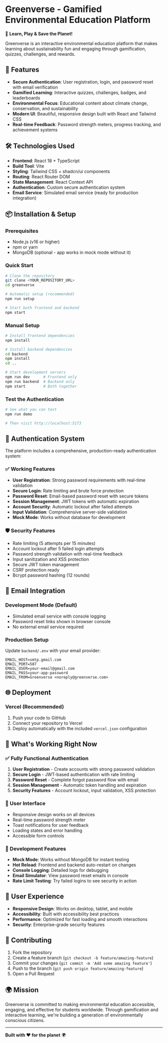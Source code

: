 # Greenverse - Gamified Environmental Education Platform

🌱 **Learn, Play & Save the Planet!**

Greenverse is an interactive environmental education platform that makes learning about sustainability fun and engaging through gamification, quizzes, challenges, and rewards.

## 🚀 Features

- **Secure Authentication**: User registration, login, and password reset with email verification
- **Gamified Learning**: Interactive quizzes, challenges, badges, and leaderboards
- **Environmental Focus**: Educational content about climate change, conservation, and sustainability
- **Modern UI**: Beautiful, responsive design built with React and Tailwind CSS
- **Real-time Feedback**: Password strength meters, progress tracking, and achievement systems

## 🛠️ Technologies Used

- **Frontend**: React 18 + TypeScript
- **Build Tool**: Vite
- **Styling**: Tailwind CSS + shadcn/ui components
- **Routing**: React Router DOM
- **State Management**: React Context API
- **Authentication**: Custom secure authentication system
- **Email Service**: Simulated email service (ready for production integration)

## 📦 Installation & Setup

### Prerequisites

- Node.js (v16 or higher)
- npm or yarn
- MongoDB (optional - app works in mock mode without it)

### Quick Start

```bash
# Clone the repository
git clone <YOUR_REPOSITORY_URL>
cd greenverse

# Automatic setup (recommended)
npm run setup

# Start both frontend and backend
npm start
```

### Manual Setup

```bash
# Install frontend dependencies
npm install

# Install backend dependencies
cd backend
npm install
cd ..

# Start development servers
npm run dev      # Frontend only
npm run backend  # Backend only
npm start        # Both together
```

### Test the Authentication

```bash
# See what you can test
npm run demo

# Then visit http://localhost:5173
```

## 🔐 Authentication System

The platform includes a comprehensive, production-ready authentication system:

### ✅ Working Features
- **User Registration**: Strong password requirements with real-time validation
- **Secure Login**: Rate limiting and brute force protection
- **Password Reset**: Email-based password reset with secure tokens
- **Session Management**: JWT tokens with automatic expiration
- **Account Security**: Automatic lockout after failed attempts
- **Input Validation**: Comprehensive server-side validation
- **Mock Mode**: Works without database for development

### 🛡️ Security Features
- Rate limiting (5 attempts per 15 minutes)
- Account lockout after 5 failed login attempts
- Password strength validation with real-time feedback
- Input sanitization and XSS protection
- Secure JWT token management
- CSRF protection ready
- Bcrypt password hashing (12 rounds)

## 📧 Email Integration

### Development Mode (Default)
- Simulated email service with console logging
- Password reset links shown in browser console
- No external email service required

### Production Setup
Update `backend/.env` with your email provider:

```env
EMAIL_HOST=smtp.gmail.com
EMAIL_PORT=587
EMAIL_USER=your-email@gmail.com
EMAIL_PASS=your-app-password
EMAIL_FROM=Greenverse <noreply@greenverse.com>
```

## 🌐 Deployment

### Vercel (Recommended)

1. Push your code to GitHub
2. Connect your repository to Vercel
3. Deploy automatically with the included `vercel.json` configuration


## 🎯 What's Working Right Now

### ✅ Fully Functional Authentication
1. **User Registration** - Create accounts with strong password validation
2. **Secure Login** - JWT-based authentication with rate limiting
3. **Password Reset** - Complete forgot password flow with email
4. **Session Management** - Automatic token handling and expiration
5. **Security Features** - Account lockout, input validation, XSS protection

### 📱 User Interface
- Responsive design works on all devices
- Real-time password strength meter
- Toast notifications for user feedback
- Loading states and error handling
- Accessible form controls

### 🔧 Development Features
- **Mock Mode**: Works without MongoDB for instant testing
- **Hot Reload**: Frontend and backend auto-restart on changes
- **Console Logging**: Detailed logs for debugging
- **Email Simulator**: View password reset emails in console
- **Rate Limit Testing**: Try failed logins to see security in action

## 📱 User Experience

- **Responsive Design**: Works on desktop, tablet, and mobile
- **Accessibility**: Built with accessibility best practices
- **Performance**: Optimized for fast loading and smooth interactions
- **Security**: Enterprise-grade security features

## 🤝 Contributing

1. Fork the repository
2. Create a feature branch (`git checkout -b feature/amazing-feature`)
3. Commit your changes (`git commit -m 'Add some amazing feature'`)
4. Push to the branch (`git push origin feature/amazing-feature`)
5. Open a Pull Request


## 🌍 Mission

Greenverse is committed to making environmental education accessible, engaging, and effective for students worldwide. Through gamification and interactive learning, we're building a generation of environmentally conscious citizens.

---

**Built with ❤️ for the planet** 🌍
